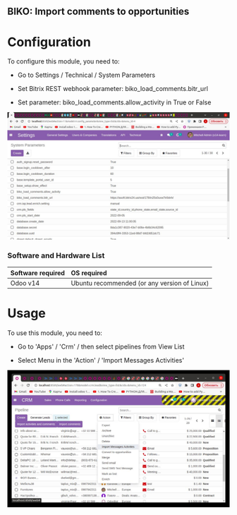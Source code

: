 
## BIKO: Import comments to opportunities

Configuration
=============

To configure this module, you need to:

* Go to Settings / Technical / System Parameters

* Set Bitrix REST webhook parameter: biko_load_comments.bitr_url
* Set parameter: 	biko_load_comments.allow_activity in True or False

![Settings](./static/src/img/system.jpg)

### Software and Hardware List
| Software required | OS required                                  |
|:------------------|:---------------------------------------------|
| Odoo v14          | Ubuntu recommended (or any version of Linux) |

Usage
=====

To use this module, you need to:

* Go to 'Apps' / 'Crm' / then select pipelines from View List

* Select Menu in the 'Action' / 'Import Messages Activities'

![Action Meny](./static/src/img/import_activity.jpg)

